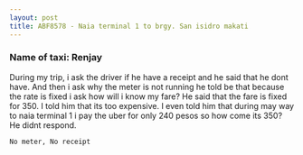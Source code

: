 ```yaml
---
layout: post
title: ABF8578 - Naia terminal 1 to brgy. San isidro makati
---
```


### Name of taxi: Renjay

During my trip, i ask the driver if he have a receipt and he said that he dont have. And then i ask why the meter is not running he told be that because the rate is fixed  i ask how will i know my fare? He said that the fare is fixed for 350. I told him that its too expensive. I even told him that during may way to naia terminal 1 i pay the uber for only 240 pesos so how come its 350? He didnt respond. 

```No meter, No receipt```
